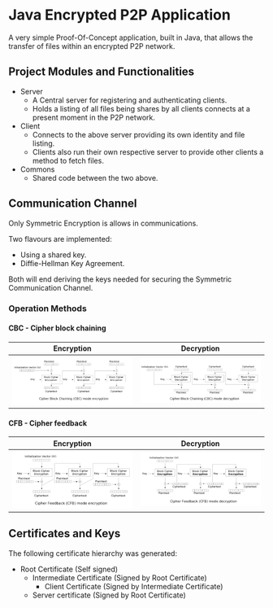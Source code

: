 # Java Encrypted P2P Application

A very simple Proof-Of-Concept application, built in Java, that allows the transfer of files within an encrypted P2P network.

## Project Modules and Functionalities

- Server
    - A Central server for registering and authenticating clients.
    - Holds a listing of all files being shares by all clients connects at a present moment in the P2P network.
- Client
  - Connects to the above server providing its own identity and file listing.
  - Clients also run their own respective server to provide other clients a method to fetch files.
- Commons
  - Shared code between the two above.

## Communication Channel

Only Symmetric Encryption is allows in communications.

Two flavours are implemented:
- Using a shared key. 
- Diffie-Hellman Key Agreement. 

Both will end deriving the keys needed for securing the Symmetric Communication Channel.

### Operation Methods

#### CBC - Cipher block chaining

Encryption            |  Decryption
:-------------------------:|:-------------------------:
![AES-CBC-E](src/main/resources/images/Cbc_encryption.png)  | ![AES-CBC-D](src/main/resources/images/Cbc_decryption.png)

#### CFB - Cipher feedback

Encryption            |  Decryption
:-------------------------:|:-------------------------:
![AES-CFB-E](src/main/resources/images/Cfb_encryption.png)  | ![AES-CFB-D](src/main/resources/images/Cfb_decryption.png)

## Certificates and Keys

The following certificate hierarchy was generated:
- Root Certificate (Self signed)
  - Intermediate Certificate (Signed by Root Certificate)
    - Client Certificate (Signed by Intermediate Certificate)
  - Server certificate (Signed by Root Certificate)